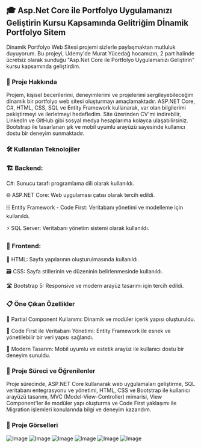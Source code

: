 ## 🎓 Asp.Net Core ile Portfolyo Uygulamanızı Geliştirin Kursu Kapsamında Gelitriğim Dİnamik Portfolyo Sitem

Dinamik Portfolyo Web Sitesi projemi sizlerle paylaşmaktan mutluluk duyuyorum. Bu projeyi, Udemy'de Murat Yücedağ hocamızın, 2 part halinde ücretsiz olarak sunduğu "Asp.Net Core ile Portfolyo Uygulamanızı Geliştirin" kursu kapsamında geliştirdim.​

### 🚀 Proje Hakkında
Projem, kişisel becerilerimi, deneyimlerimi ve projelerimi sergileyebileceğim dinamik bir portfolyo web sitesi oluşturmayı amaçlamaktadır. ASP.NET Core, C#, HTML, CSS, SQL ve Entity Framework kullanarak, var olan bilgilerimi pekiştirmeyi ve ilerletmeyi hedefledim. Site üzerinden CV'mi indirebilir, LinkedIn ve GitHub gibi sosyal medya hesaplarıma kolayca ulaşabilirsiniz. Bootstrap ile tasarlanan şık ve mobil uyumlu arayüzü sayesinde kullanıcı dostu bir deneyim sunmaktadır.​

### 🛠️ Kullanılan Teknolojiler
### 🏗️ Backend:
C#: Sunucu tarafı programlama dili olarak kullanıldı.​

🌐 ASP.NET Core: Web uygulaması çatısı olarak tercih edildi.​

🗄️ Entity Framework - Code First: Veritabanı yönetimi ve modelleme için kullanıldı.​

⚡ SQL Server: Veritabanı yönetim sistemi olarak kullanıldı.​

### 🔗 Frontend:

🧩 HTML: Sayfa yapılarının oluşturulmasında kullanıldı.​

🗃️ CSS: Sayfa stillerinin ve düzeninin belirlenmesinde kullanıldı.​

🛣️ Bootstrap 5: Responsive ve modern arayüz tasarımı için tercih edildi.​

### 📋 Öne Çıkan Özellikler

🔖 Partial Component Kullanımı: Dinamik ve modüler içerik yapısı oluşturuldu.​

🔖 Code First ile Veritabanı Yönetimi: Entity Framework ile esnek ve yönetilebilir bir veri yapısı sağlandı.​

🔖 Modern Tasarım: Mobil uyumlu ve estetik arayüz ile kullanıcı dostu bir deneyim sunuldu.​

### 📡 Proje Süreci ve Öğrenilenler
Proje sürecinde, ASP.NET Core kullanarak web uygulamaları geliştirme, SQL veritabanı entegrasyonu ve yönetimi, HTML, CSS ve Bootstrap ile kullanıcı arayüzü tasarımı, MVC (Model-View-Controller) mimarisi, View Component'ler ile modüler yapı oluşturma ve Code First yaklaşımı ile Migration işlemleri konularında bilgi ve deneyim kazandım.​

### 🔎 Proje Görselleri

![Image](https://github.com/user-attachments/assets/121dc859-1284-4beb-8279-50b4df53b875)
![Image](https://github.com/user-attachments/assets/4a53f82c-27f8-4cce-9bed-ac7d88d6854b)
![Image](https://github.com/user-attachments/assets/92bbdf3f-1fe0-4d87-acf6-333ede2da931)
![Image](https://github.com/user-attachments/assets/0908455a-0c47-4c01-b92b-44ab0e010657)
![Image](https://github.com/user-attachments/assets/8100cc2f-1858-4f84-be6a-423836568af0)
![Image](https://github.com/user-attachments/assets/5fc93652-3251-43ea-aa05-2aa6f84deb4f)
